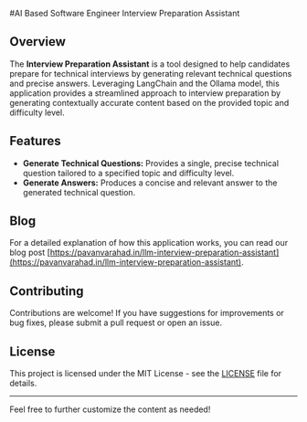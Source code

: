 
#AI Based Software Engineer Interview Preparation Assistant

## Overview

The **Interview Preparation Assistant** is a tool designed to help candidates prepare for technical interviews by generating relevant technical questions and precise answers. Leveraging LangChain and the Ollama model, this application provides a streamlined approach to interview preparation by generating contextually accurate content based on the provided topic and difficulty level.

## Features

- **Generate Technical Questions:** Provides a single, precise technical question tailored to a specified topic and difficulty level.
- **Generate Answers:** Produces a concise and relevant answer to the generated technical question.

## Blog

For a detailed explanation of how this application works, you can read our blog post [https://pavanvarahad.in/llm-interview-preparation-assistant](https://pavanvarahad.in/llm-interview-preparation-assistant).

## Contributing

Contributions are welcome! If you have suggestions for improvements or bug fixes, please submit a pull request or open an issue.

## License

This project is licensed under the MIT License - see the [LICENSE](LICENSE) file for details.

---

Feel free to further customize the content as needed!
